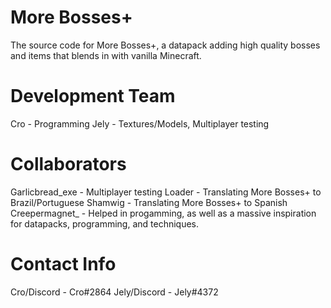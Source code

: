 # More Bosses+
The source code for More Bosses+, a datapack adding high quality bosses and items that blends in with vanilla Minecraft.

# Development Team
Cro - Programming
Jely - Textures/Models, Multiplayer testing

# Collaborators
Garlicbread_exe - Multiplayer testing
Loader - Translating More Bosses+ to Brazil/Portuguese
Shamwig - Translating More Bosses+ to Spanish
Creepermagnet_ - Helped in progamming, as well as a massive inspiration for datapacks, programming, and techniques.

# Contact Info
Cro/Discord - Cro#2864
Jely/Discord - Jely#4372
